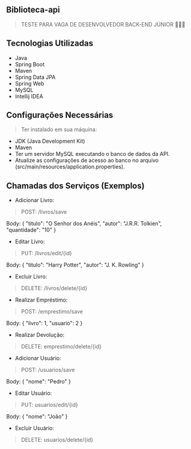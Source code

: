  ## Biblioteca-api 
 
 > TESTE PARA VAGA DE DESENVOLVEDOR BACK-END JÚNIOR 🧑🏽‍💻
 ## Tecnologias Utilizadas

+ Java
+ Spring Boot
+ Maven
+ Spring Data JPA
+ Spring Web
+ MySQL
+ Intellij IDEA

## Configurações Necessárias
> Ter instalado em sua máquina:
  
+ JDK (Java Development Kit)
+ Maven
+ Ter um servidor MySQL executando o banco de dados da API.
+ Atualize as configurações de acesso ao banco no arquivo (src/main/resources/application.properties).

## Chamadas dos Serviços (Exemplos)
+ Adicionar Livro:
> POST:  /livros/save

  Body: {
  "titulo": "O Senhor dos Anéis",
  "autor": "J.R.R. Tolkien",
  "quantidade": "10"
}


+ Editar Livro:
> PUT:  /livros/edit/{id}

Body: {
        "titulo": "Harry Potter",
        "autor": "J. K. Rowling"
    }
    

+ Excluir Livro:
> DELETE:  /livros/delete/{id}


+ Realizar Empréstimo:
> POST:  /emprestimo/save

Body: {
   "livro": 1,
  "usuario": 2
}



+ Realizar Devolução:
> DELETE:   emprestimo/delete/{id}


+ Adicionar Usuário:
 > POST:   /usuarios/save

Body: {
  "nome": "Pedro"
}

+ Editar Usuário:
> PUT:  usuarios/edit/{id}

Body:  {
    "nome": "João"
    }

+ Excluir Usuário:
> DELETE:   usuarios/delete/{id}
